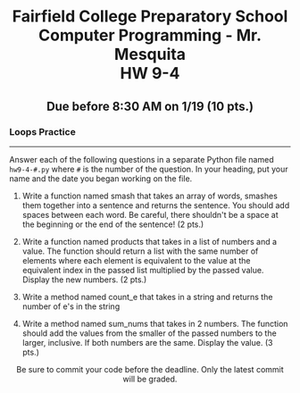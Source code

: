 <h1 align="center">
    Fairfield College Preparatory School<br>
    Computer Programming - Mr. Mesquita<br>
    HW 9-4
</h1>

<h2 align="center">Due before 8:30 AM on 1/19 (10 pts.)</h2>

### Loops Practice
---
Answer each of the following questions in a separate Python file named `hw9-4-#.py` where `#` is the number of the question. In your heading, put your name and the date you began working on the file.

1. Write a function named smash that takes an array of words, smashes them together into a sentence and returns the sentence. You should add spaces between each word. Be careful, there shouldn't be a space at the beginning or the end of the sentence! (2 pts.)

2. Write a function named products that takes in a list of numbers and a value. The function should return a list with the same number of elements where each element is equivalent to the value at the equivalent index in the passed list multiplied by the passed value. Display the new numbers. (2 pts.)

3. Write a method named count_e that takes in a string and returns the number of e's in the string

4. Write a method named sum_nums that takes in 2 numbers. The function should add the values from the smaller of the passed numbers to the larger, inclusive. If both numbers are the same. Display the value. (3 pts.)


<p align="center">Be sure to commit your code before the deadline. Only the latest commit will be graded.</p>
